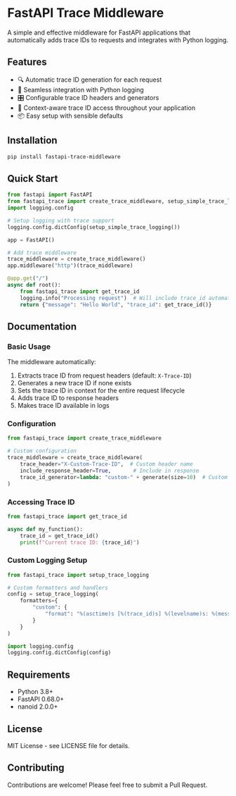 # FastAPI Trace Middleware

A simple and effective middleware for FastAPI applications that automatically adds trace IDs to requests and integrates with Python logging.

## Features

- 🔍 Automatic trace ID generation for each request
- 📝 Seamless integration with Python logging
- 🎛️ Configurable trace ID headers and generators
- 🔄 Context-aware trace ID access throughout your application
- 📦 Easy setup with sensible defaults

## Installation

```bash
pip install fastapi-trace-middleware
```

## Quick Start

```python
from fastapi import FastAPI
from fastapi_trace import create_trace_middleware, setup_simple_trace_logging
import logging.config

# Setup logging with trace support
logging.config.dictConfig(setup_simple_trace_logging())

app = FastAPI()

# Add trace middleware
trace_middleware = create_trace_middleware()
app.middleware("http")(trace_middleware)

@app.get("/")
async def root():
    from fastapi_trace import get_trace_id
    logging.info("Processing request")  # Will include trace_id automatically
    return {"message": "Hello World", "trace_id": get_trace_id()}
```

## Documentation

### Basic Usage

The middleware automatically:
1. Extracts trace ID from request headers (default: `X-Trace-ID`)
2. Generates a new trace ID if none exists
3. Sets the trace ID in context for the entire request lifecycle
4. Adds trace ID to response headers
5. Makes trace ID available in logs

### Configuration

```python
from fastapi_trace import create_trace_middleware

# Custom configuration
trace_middleware = create_trace_middleware(
    trace_header="X-Custom-Trace-ID",  # Custom header name
    include_response_header=True,       # Include in response
    trace_id_generator=lambda: "custom-" + generate(size=10)  # Custom generator
)
```

### Accessing Trace ID

```python
from fastapi_trace import get_trace_id

async def my_function():
    trace_id = get_trace_id()
    print(f"Current trace ID: {trace_id}")
```

### Custom Logging Setup

```python
from fastapi_trace import setup_trace_logging

# Custom formatters and handlers
config = setup_trace_logging(
    formatters={
        "custom": {
            "format": "%(asctime)s [%(trace_id)s] %(levelname)s: %(message)s"
        }
    }
)

import logging.config
logging.config.dictConfig(config)
```

## Requirements

- Python 3.8+
- FastAPI 0.68.0+
- nanoid 2.0.0+

## License

MIT License - see LICENSE file for details.

## Contributing

Contributions are welcome! Please feel free to submit a Pull Request.
